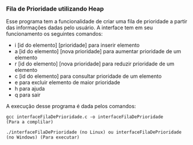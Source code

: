 ### Fila de Prioridade utilizando Heap



Esse programa tem a funcionalidade de criar uma fila de prioridade a partir das informações dadas pelo usuário. A interface tem em seu funcionamento os seguintes comandos:


+ i [id do elemento] [prioridade] 		para inserir elemento
+ a [id do elemento] [nova prioridade] 	para aumentar prioridade de um elemento
+ r [id do elemento] [nova prioridade]	para reduzir prioridade de um elemento
+ c [id do elemento]					para consultar prioridade de um elemento
+ e 									para excluir elemento de maior prioridade
+ h  									para ajuda
+ q  									para sair



A execução desse programa é dada pelos comandos:

```gcc interfaceFilaDePrioridade.c -o interfaceFilaDePrioridade						(Para a complilar)```

```./interfaceFilaDePrioridade (no Linux) ou interfaceFilaDePrioridade (no Windows)	(Para executar)```
